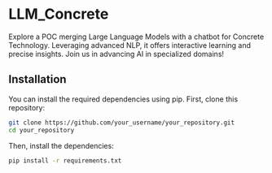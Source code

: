 # LLM_Concrete
Explore a POC merging Large Language Models with a chatbot for Concrete Technology. Leveraging advanced NLP, it offers interactive learning and precise insights. Join us in advancing AI in specialized domains!

## Installation

You can install the required dependencies using pip. First, clone this repository:

```bash
git clone https://github.com/your_username/your_repository.git
cd your_repository
```

Then, install the dependencies:

```bash
pip install -r requirements.txt
```